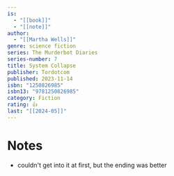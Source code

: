 ```yaml
---
is:
  - "[[book]]"
  - "[[note]]"
author:
  - "[[Martha Wells]]"
genre: science fiction
series: The Murderbot Diaries
series-number: 7
title: System Collapse
publisher: Tordotcom
published: 2023-11-14
isbn: "1250826985"
isbn13: "9781250826985"
category: Fiction
rating: 👍
last: "[[2024-05]]"
---
```

# Notes
- couldn't get into it at first, but the ending was better